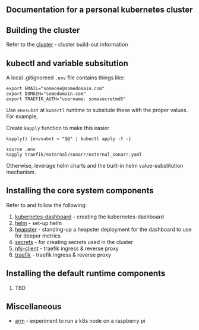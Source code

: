 ## Documentation for a personal kubernetes cluster

## Building the cluster
Refer to the [cluster](cluster/) - cluster build-out information

## kubectl and variable subsitution
A local .gitignoreed `.env` file contains things like:

```
export EMAIL="someone@somedomain.com"
export DOMAIN="somedomain.com"
export TRAEFIK_AUTH="username: somesecretmd5"
```

Use `envsubst` at `kubectl` runtime to subsitute these with the proper values.  For example,

Create `kapply` function to make this easier
```
kapply() {envsubst < "$@" | kubectl apply -f -}
```

```
source .env
kapply traefik/external/sonarr/external_sonarr.yaml
```

Otherwise, leverage helm charts and the built-in helm value-substitution mechanism.

## Installing the core system components
Refer to and follow the following:

1. [kubernetes-dashboard](kubernetes-dashboard/) - creating the kubernetes-dashboard
1. [helm](helm/) - set-up helm
1. [heapster](heapster/) - standing-up a heapster deployment for the dashboard to use for deeper metrics
1. [secrets](secrets/) - for creating secrets used in the cluster
1. [nfs-client](nfs-client/) - traefik ingress & reverse proxy
1. [traefik](traefik/) - traefik ingress & reverse proxy


## Installing the default runtime components

1. TBD

## Miscellaneous

* [arm](arm/) - experiment to run a k8s node on a raspberry pi